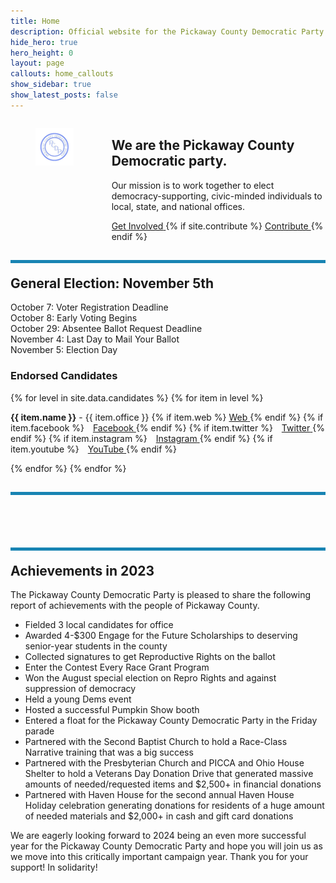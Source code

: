 ```yaml
---
title: Home
description: Official website for the Pickaway County Democratic Party - Ohio
hide_hero: true
hero_height: 0
layout: page
callouts: home_callouts
show_sidebar: true
show_latest_posts: false
---
```



<style>
.horizontal-line {
    padding-top: 20px;
    border-top: 5px solid #1884B3; 
}
</style>
<div class="columns">
  <div class="column is-narrow">
	<figure class="image is-inline-block">
	<img src="/img/PCDPLogo256.png">
	</figure>
  </div>
  <div class="column">
<h2>We are the Pickaway County Democratic party.</h2>
	<p class="is-size-5">Our mission is to work together to elect democracy-supporting, civic-minded individuals to local, state, and national offices.</p>
	<div class="buttons are-large are-responsive is-centered">
  <a class="button is-link" href="https://docs.google.com/forms/d/e/1FAIpQLSfQ10VB0RU24C72BI8LO9YG2gKFu1Bos6x86qeeTO_0jYmFvw/viewform?usp=sf_link">
  <span>Get Involved</span>
  </a>
  {% if site.contribute %}
  <a class="button is-link" href="{{ site.contribute}}">
    <span>Contribute </span>
  </a>
  {% endif %}
</div>
  </div>
</div>
<h2 class="title is-3 horizontal-line">
General Election: November 5th
</h2>
<p class="is-size-5">
October 7: Voter Registration Deadline<br>
October 8: Early Voting Begins<br>
October 29: Absentee Ballot Request Deadline<br>
November 4: Last Day to Mail Your Ballot<br>
November 5: Election Day<br>
</p>
<h3>Endorsed Candidates</h3>
<div>
{% for level in site.data.candidates %} 
     {% for item in level %}
      	<p class="is-size-5"><b>{{ item.name }}</b> - {{ item.office }}
	{% if item.web %}
	   <a href="{{ item.web }}" title="Web">
		<i class="fa fa-solid fa-globe"></i>
	      <span class="sr-only">Web</span>
	   </a>
	{% endif %}
	{% if item.facebook %}
	   <a style="padding-left:10px;" href="https://www.facebook.com/{{ item.facebook }}" title="Facebook">
	     	<i class="fab fa-facebook"></i>
	      <span class="sr-only">Facebook</span>
	   </a>
	{% endif %}
	{% if item.twitter %}
	    <a style="padding-left:10px;" href="https://www.twitter.com/{{ item.twitter }}" title="Twitter">
	     	<i class="fab fa-twitter"></i>
	      <span class="sr-only">Twitter</span>
	   </a>
	{% endif %}
	{% if item.instagram %}
	    <a style="padding-left:10px;" href="https://www.instagram.com/{{ item.instagram }}" title="Instagram">
	     	<i class="fab fa-instagram"></i>
	      <span class="sr-only">Instagram</span>
	   </a>
	{% endif %}
	{% if item.youtube %}
	    <a style="padding-left:10px;" href="https://www.youtube.com/channel/{{ item.youtube }}" title="YouTube">
	     	<i class="fab fa-youtube"></i>
	      <span class="sr-only">YouTube</span>
	   </a>
	{% endif %}
	</p>
    {% endfor %}
{% endfor %}
</div>
<h2 class="title is-3 horizontal-line"></h2>
<br>

<h2 class="title is-3 horizontal-line">Achievements in 2023</h2>
The Pickaway County Democratic Party is pleased to share the following report of achievements with the people of Pickaway County. 

 * Fielded 3 local candidates for office
 * Awarded 4-$300 Engage for the Future Scholarships to deserving senior-year students in the county
 * Collected signatures to get Reproductive Rights on the ballot
 * Enter the Contest Every Race Grant Program
 * Won the August special election on Repro Rights and against suppression of democracy
 * Held a young Dems event
 * Hosted a successful Pumpkin Show booth
 * Entered a float for the Pickaway County Democratic Party in the Friday parade
 * Partnered with the Second Baptist Church to hold a Race-Class Narrative training that was a big success
 * Partnered with the Presbyterian Church and PICCA and Ohio House Shelter to hold a Veterans Day Donation Drive that generated massive amounts of needed/requested items and $2,500+ in financial donations
 * Partnered with Haven House for the second annual Haven House Holiday celebration generating donations for residents of a huge amount of needed materials and $2,000+ in cash and gift card donations

We are eagerly looking forward to 2024 being an even more successful year for the Pickaway County Democratic Party and hope you will join us as we move into this critically important campaign year. Thank you for your support!  In solidarity!




